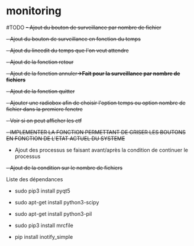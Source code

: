 # monitoring

#TODO
<s>- Ajout du bouton de surveillance par nombre de fichier</s>

<s>- Ajout du bouton de surveillance en fonction du temps</s>

<s>- Ajout du lineedit du temps que l'on veut attendre</s>

<s>- Ajout de la fonction retour</s>

<s>- Ajout de la fonction annuler<b>->Fait pour la surveillance par nombre de fichiers</b></s>

<s>- Ajout de la fonction quitter</s>

<s>- Ajouter une radiobox afin de choisir l'option temps ou option nombre de fichier dans la premiere fenetre</s>

<s>- Voir si on peut afficher les ctf</s>

<s>- IMPLEMENTER LA FONCTION PERMETTANT DE GRISER LES BOUTONS EN FONCTION DE L'ETAT ACTUEL DU SYSTEME</s>

- Ajout des processus se faisant avant/après la condition de continuer le processus

<s>- Ajout de la condition sur le nombre de fichiers</s>

Liste des dépendances

- sudo pip3 install pyqt5

- sudo apt-get install python3-scipy

- sudo apt-get install python3-pil

- sudo pip3 install mrcfile

- pip install inotify_simple